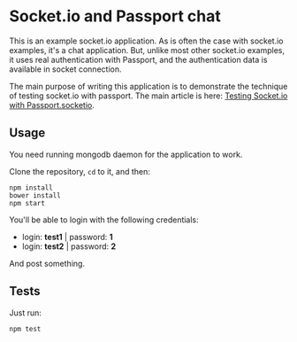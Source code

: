
# Socket.io and Passport chat

This is an example socket.io application. As is often the case with socket.io examples, it's a chat application. But, unlike most other socket.io examples, it uses real authentication with Passport, and the authentication data is available in socket connection.

The main purpose of writing this application is to demonstrate the technique of testing socket.io with passport. The main article is here: [Testing Socket.io with Passport.socketio](http://dmitryfrank.com/articles/socketio_passport_testing).

## Usage

You need running mongodb daemon for the application to work.

Clone the repository, `cd` to it, and then:

```
npm install
bower install
npm start
```

You'll be able to login with the following credentials:

- login: **test1** | password: **1**
- login: **test2** | password: **2**

And post something.

## Tests

Just run:

```
npm test
```

